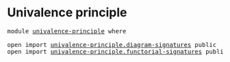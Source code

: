 # Univalence principle

<pre class="Agda"><a id="33" class="Keyword">module</a> <a id="40" href="univalence-principle.html" class="Module">univalence-principle</a> <a id="61" class="Keyword">where</a>

<a id="68" class="Keyword">open</a> <a id="73" class="Keyword">import</a> <a id="80" href="univalence-principle.diagram-signatures.html" class="Module">univalence-principle.diagram-signatures</a> <a id="120" class="Keyword">public</a>
<a id="127" class="Keyword">open</a> <a id="132" class="Keyword">import</a> <a id="139" href="univalence-principle.functorial-signatures.html" class="Module">univalence-principle.functorial-signatures</a> <a id="182" class="Keyword">public</a>
</pre>
